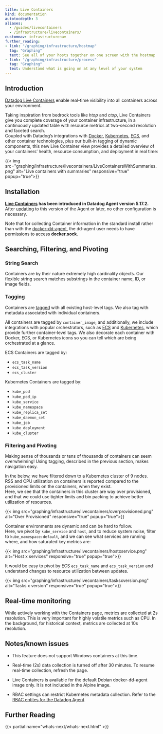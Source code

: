 ```yaml
---
title: Live Containers
kind: documentation
autotocdepth: 3
aliases:
  - /guides/livecontainers
  - /infrastructure/livecontainers/
customnav: infrastructurenav
further_reading:
- link: "/graphing/infrastructure/hostmap"
  tag: "Graphing"
  text: See all of your hosts together on one screen with the hostmap
- link: "/graphing/infrastructure/process"
  tag: "Graphing"
  text: Understand what is going on at any level of your system
---
```


## Introduction

[Datadog Live Containers](https://app.datadoghq.com/containers) enable real-time visibility into all containers across your environment.

Taking inspiration from bedrock tools like *htop* and *ctop*, Live Containers give you complete coverage of your container infrastructure, in a continuously updated table with resource metrics at two-second resolution and faceted search.  
Coupled with Datadog’s integrations with [Docker](/integrations/docker_daemon), [Kubernetes](/integrations/kubernetes), [ECS](/integrations/amazon_ecs), and other container technologies, plus our built-in tagging of dynamic components, this new Live Container view provides a detailed overview of your containers’ health, resource consumption, and deployment in real time:

{{< img src="graphing/infrastructure/livecontainers/LiveContainersWithSummaries.png" alt="Live containers with summaries" responsive="true" popup="true">}} 

## Installation

**[Live Containers](https://app.datadoghq.com/containers) has been introduced in Datadog Agent version 5.17.2.**  
After [updating](https://app.datadoghq.com/account/settings#agent) to this version of the Agent or later, no other configuration is necessary.

Note that for collecting Container information in the standard install rather than with the [docker-dd-agent][1], the dd-agent user needs to have permissions to access **docker.sock**.

## Searching, Filtering, and Pivoting

### String Search

Containers are by their nature extremely high cardinality objects. Our flexible string search matches substrings in the container name, ID, or image fields.

### Tagging

Containers are [tagged](/agent/tagging) with all existing host-level tags.  We also tag with metadata associated with individual containers.  

All containers are tagged by `container_image`, and additionally, we include integrations with popular orchestrators, such as [ECS](/integrations/amazon_ecs) and [Kubernetes](/integrations/kubernetes), which provide further container-level tags.  We also decorate each container with Docker, ECS, or Kubernetes icons so you can tell which are being orchestrated at a glance.

ECS Containers are tagged by:

*  `ecs_task_name`
*  `ecs_task_version`
*  `ecs_cluster`

Kubernetes Containers are tagged by:

* `kube_pod`
* `kube_pod_ip`
* `kube_service`
* `kube_namespace`
* `kube_replica_set`
* `kube_daemon_set`
* `kube_job`
* `kube_deployment`
* `kube_cluster`

### Filtering and Pivoting

Making sense of thousands or tens of thousands of containers can seem overwhelming!  Using tagging, described in the previous section, makes navigation easy.

In the below, we have filtered down to a Kubernetes cluster of 9 nodes.  
RSS and CPU utilization on containers is reported compared to the provisioned limits on the containers, when they exist.  
Here, we see that the containers in this cluster are way over provisioned, and that we could use tighter limits and bin packing to achieve better utilization of resources.

{{< img src="graphing/infrastructure/livecontainers/overprovisioned.png" alt="Over Provisioned" responsive="true" popup="true">}}

Container environments are dynamic and can be hard to follow.  
Here, we pivot by `kube_service` and `host`, and to reduce system noise, filter to `kube_namespace:default`, and we can see what services are running where, and how saturated key metrics are:  

{{< img src="graphing/infrastructure/livecontainers/hostxservice.png" alt="Host x services" responsive="true" popup="true">}}

It would be easy to pivot by ECS `ecs_task_name` and `ecs_task_version` and understand changes to resource utilization between updates.

{{< img src="graphing/infrastructure/livecontainers/tasksxversion.png" alt="Tasks x version" responsive="true" popup="true">}}

## Real-time monitoring

While actively working with the Containers page, metrics are collected at 2s resolution.  This is very important for highly volatile metrics such as CPU.  In the background, for historical context, metrics are collected at 10s resolution.

## Notes/known issues

- This feature does not support Windows containers at this time.

- Real-time (2s) data collection is turned off after 30 minutes. To resume real-time collection, refresh the page.

- Live Containers is available for the default Debian docker-dd-agent image only.  It is not included in the Alpine image.

- RBAC settings can restrict Kubernetes metadata collection. Refer to the [RBAC entites for the Datadog Agent][2].

[1]: https://github.com/DataDog/docker-dd-agent
[2]: https://gist.github.com/hkaj/404385619e5908f16ea3134218648237

## Further Reading

{{< partial name="whats-next/whats-next.html" >}}